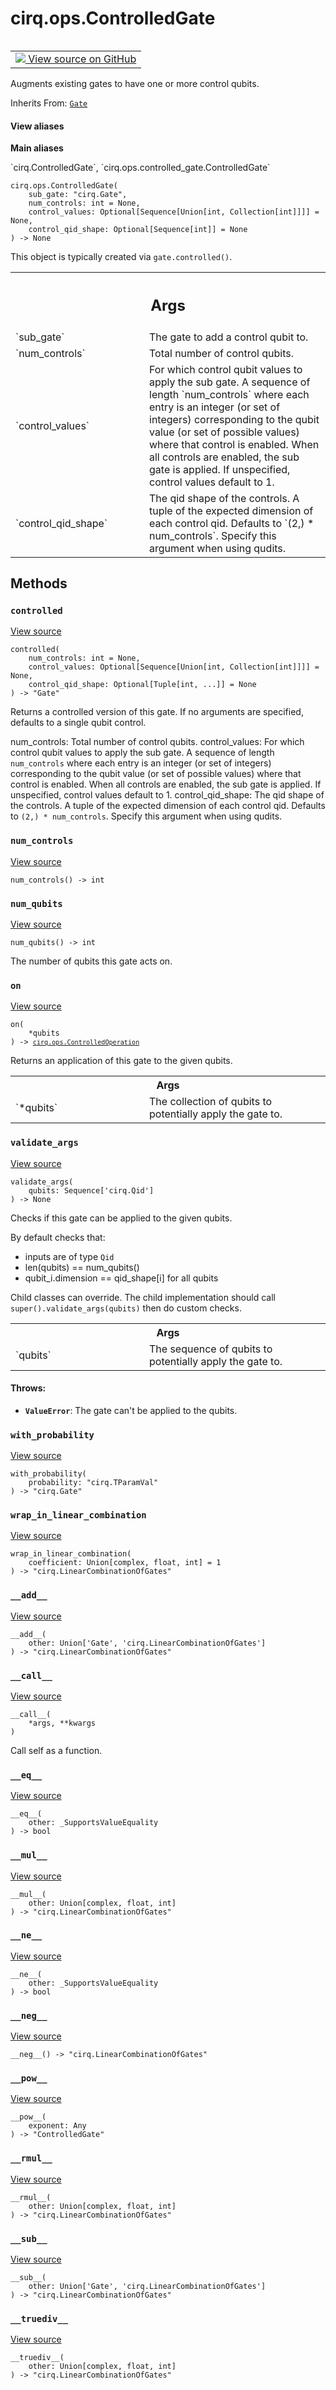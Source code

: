 <div itemscope itemtype="http://developers.google.com/ReferenceObject">
<meta itemprop="name" content="cirq.ops.ControlledGate" />
<meta itemprop="path" content="Stable" />
<meta itemprop="property" content="__add__"/>
<meta itemprop="property" content="__call__"/>
<meta itemprop="property" content="__eq__"/>
<meta itemprop="property" content="__init__"/>
<meta itemprop="property" content="__mul__"/>
<meta itemprop="property" content="__ne__"/>
<meta itemprop="property" content="__neg__"/>
<meta itemprop="property" content="__pow__"/>
<meta itemprop="property" content="__rmul__"/>
<meta itemprop="property" content="__sub__"/>
<meta itemprop="property" content="__truediv__"/>
<meta itemprop="property" content="controlled"/>
<meta itemprop="property" content="num_controls"/>
<meta itemprop="property" content="num_qubits"/>
<meta itemprop="property" content="on"/>
<meta itemprop="property" content="validate_args"/>
<meta itemprop="property" content="with_probability"/>
<meta itemprop="property" content="wrap_in_linear_combination"/>
</div>

# cirq.ops.ControlledGate

<!-- Insert buttons and diff -->

<table class="tfo-notebook-buttons tfo-api" align="left">

<td>
  <a target="_blank" href="https://github.com/quantumlib/cirq/tree/master/cirq/ops/controlled_gate.py">
    <img src="https://www.tensorflow.org/images/GitHub-Mark-32px.png" />
    View source on GitHub
  </a>
</td>
</table>



Augments existing gates to have one or more control qubits.

Inherits From: [`Gate`](../../cirq/ops/Gate.md)

<section class="expandable">
  <h4 class="showalways">View aliases</h4>
  <p>
<b>Main aliases</b>
<p>`cirq.ControlledGate`, `cirq.ops.controlled_gate.ControlledGate`</p>
</p>
</section>

<pre class="devsite-click-to-copy prettyprint lang-py tfo-signature-link">
<code>cirq.ops.ControlledGate(
    sub_gate: "cirq.Gate",
    num_controls: int = None,
    control_values: Optional[Sequence[Union[int, Collection[int]]]] = None,
    control_qid_shape: Optional[Sequence[int]] = None
) -> None
</code></pre>



<!-- Placeholder for "Used in" -->

This object is typically created via `gate.controlled()`.

<!-- Tabular view -->
 <table class="responsive fixed orange">
<colgroup><col width="214px"><col></colgroup>
<tr><th colspan="2"><h2 class="add-link">Args</h2></th></tr>

<tr>
<td>
`sub_gate`
</td>
<td>
The gate to add a control qubit to.
</td>
</tr><tr>
<td>
`num_controls`
</td>
<td>
Total number of control qubits.
</td>
</tr><tr>
<td>
`control_values`
</td>
<td>
For which control qubit values to apply the sub
gate.  A sequence of length `num_controls` where each
entry is an integer (or set of integers) corresponding to the
qubit value (or set of possible values) where that control is
enabled.  When all controls are enabled, the sub gate is
applied.  If unspecified, control values default to 1.
</td>
</tr><tr>
<td>
`control_qid_shape`
</td>
<td>
The qid shape of the controls.  A tuple of the
expected dimension of each control qid.  Defaults to
`(2,) * num_controls`.  Specify this argument when using qudits.
</td>
</tr>
</table>



## Methods

<h3 id="controlled"><code>controlled</code></h3>

<a target="_blank" href="https://github.com/quantumlib/cirq/tree/master/cirq/ops/raw_types.py">View source</a>

<pre class="devsite-click-to-copy prettyprint lang-py tfo-signature-link">
<code>controlled(
    num_controls: int = None,
    control_values: Optional[Sequence[Union[int, Collection[int]]]] = None,
    control_qid_shape: Optional[Tuple[int, ...]] = None
) -> "Gate"
</code></pre>

Returns a controlled version of this gate. If no arguments are
specified, defaults to a single qubit control.

 num_controls: Total number of control qubits.
 control_values: For which control qubit values to apply the sub
     gate.  A sequence of length `num_controls` where each
     entry is an integer (or set of integers) corresponding to the
     qubit value (or set of possible values) where that control is
     enabled.  When all controls are enabled, the sub gate is
     applied.  If unspecified, control values default to 1.
 control_qid_shape: The qid shape of the controls.  A tuple of the
     expected dimension of each control qid.  Defaults to
     `(2,) * num_controls`.  Specify this argument when using qudits.

<h3 id="num_controls"><code>num_controls</code></h3>

<a target="_blank" href="https://github.com/quantumlib/cirq/tree/master/cirq/ops/controlled_gate.py">View source</a>

<pre class="devsite-click-to-copy prettyprint lang-py tfo-signature-link">
<code>num_controls() -> int
</code></pre>




<h3 id="num_qubits"><code>num_qubits</code></h3>

<a target="_blank" href="https://github.com/quantumlib/cirq/tree/master/cirq/ops/raw_types.py">View source</a>

<pre class="devsite-click-to-copy prettyprint lang-py tfo-signature-link">
<code>num_qubits() -> int
</code></pre>

The number of qubits this gate acts on.


<h3 id="on"><code>on</code></h3>

<a target="_blank" href="https://github.com/quantumlib/cirq/tree/master/cirq/ops/controlled_gate.py">View source</a>

<pre class="devsite-click-to-copy prettyprint lang-py tfo-signature-link">
<code>on(
    *qubits
) -> <a href="../../cirq/ops/ControlledOperation.md"><code>cirq.ops.ControlledOperation</code></a>
</code></pre>

Returns an application of this gate to the given qubits.


<!-- Tabular view -->
 <table class="responsive fixed orange">
<colgroup><col width="214px"><col></colgroup>
<tr><th colspan="2">Args</th></tr>

<tr>
<td>
`*qubits`
</td>
<td>
The collection of qubits to potentially apply the gate to.
</td>
</tr>
</table>



<h3 id="validate_args"><code>validate_args</code></h3>

<a target="_blank" href="https://github.com/quantumlib/cirq/tree/master/cirq/ops/raw_types.py">View source</a>

<pre class="devsite-click-to-copy prettyprint lang-py tfo-signature-link">
<code>validate_args(
    qubits: Sequence['cirq.Qid']
) -> None
</code></pre>

Checks if this gate can be applied to the given qubits.

By default checks that:
- inputs are of type `Qid`
- len(qubits) == num_qubits()
- qubit_i.dimension == qid_shape[i] for all qubits

Child classes can override.  The child implementation should call
`super().validate_args(qubits)` then do custom checks.

<!-- Tabular view -->
 <table class="responsive fixed orange">
<colgroup><col width="214px"><col></colgroup>
<tr><th colspan="2">Args</th></tr>

<tr>
<td>
`qubits`
</td>
<td>
The sequence of qubits to potentially apply the gate to.
</td>
</tr>
</table>



#### Throws:


* <b>`ValueError`</b>: The gate can't be applied to the qubits.


<h3 id="with_probability"><code>with_probability</code></h3>

<a target="_blank" href="https://github.com/quantumlib/cirq/tree/master/cirq/ops/raw_types.py">View source</a>

<pre class="devsite-click-to-copy prettyprint lang-py tfo-signature-link">
<code>with_probability(
    probability: "cirq.TParamVal"
) -> "cirq.Gate"
</code></pre>




<h3 id="wrap_in_linear_combination"><code>wrap_in_linear_combination</code></h3>

<a target="_blank" href="https://github.com/quantumlib/cirq/tree/master/cirq/ops/raw_types.py">View source</a>

<pre class="devsite-click-to-copy prettyprint lang-py tfo-signature-link">
<code>wrap_in_linear_combination(
    coefficient: Union[complex, float, int] = 1
) -> "cirq.LinearCombinationOfGates"
</code></pre>




<h3 id="__add__"><code>__add__</code></h3>

<a target="_blank" href="https://github.com/quantumlib/cirq/tree/master/cirq/ops/raw_types.py">View source</a>

<pre class="devsite-click-to-copy prettyprint lang-py tfo-signature-link">
<code>__add__(
    other: Union['Gate', 'cirq.LinearCombinationOfGates']
) -> "cirq.LinearCombinationOfGates"
</code></pre>




<h3 id="__call__"><code>__call__</code></h3>

<a target="_blank" href="https://github.com/quantumlib/cirq/tree/master/cirq/ops/raw_types.py">View source</a>

<pre class="devsite-click-to-copy prettyprint lang-py tfo-signature-link">
<code>__call__(
    *args, **kwargs
)
</code></pre>

Call self as a function.


<h3 id="__eq__"><code>__eq__</code></h3>

<a target="_blank" href="https://github.com/quantumlib/cirq/tree/master/cirq/value/value_equality.py">View source</a>

<pre class="devsite-click-to-copy prettyprint lang-py tfo-signature-link">
<code>__eq__(
    other: _SupportsValueEquality
) -> bool
</code></pre>




<h3 id="__mul__"><code>__mul__</code></h3>

<a target="_blank" href="https://github.com/quantumlib/cirq/tree/master/cirq/ops/raw_types.py">View source</a>

<pre class="devsite-click-to-copy prettyprint lang-py tfo-signature-link">
<code>__mul__(
    other: Union[complex, float, int]
) -> "cirq.LinearCombinationOfGates"
</code></pre>




<h3 id="__ne__"><code>__ne__</code></h3>

<a target="_blank" href="https://github.com/quantumlib/cirq/tree/master/cirq/value/value_equality.py">View source</a>

<pre class="devsite-click-to-copy prettyprint lang-py tfo-signature-link">
<code>__ne__(
    other: _SupportsValueEquality
) -> bool
</code></pre>




<h3 id="__neg__"><code>__neg__</code></h3>

<a target="_blank" href="https://github.com/quantumlib/cirq/tree/master/cirq/ops/raw_types.py">View source</a>

<pre class="devsite-click-to-copy prettyprint lang-py tfo-signature-link">
<code>__neg__() -> "cirq.LinearCombinationOfGates"
</code></pre>




<h3 id="__pow__"><code>__pow__</code></h3>

<a target="_blank" href="https://github.com/quantumlib/cirq/tree/master/cirq/ops/controlled_gate.py">View source</a>

<pre class="devsite-click-to-copy prettyprint lang-py tfo-signature-link">
<code>__pow__(
    exponent: Any
) -> "ControlledGate"
</code></pre>




<h3 id="__rmul__"><code>__rmul__</code></h3>

<a target="_blank" href="https://github.com/quantumlib/cirq/tree/master/cirq/ops/raw_types.py">View source</a>

<pre class="devsite-click-to-copy prettyprint lang-py tfo-signature-link">
<code>__rmul__(
    other: Union[complex, float, int]
) -> "cirq.LinearCombinationOfGates"
</code></pre>




<h3 id="__sub__"><code>__sub__</code></h3>

<a target="_blank" href="https://github.com/quantumlib/cirq/tree/master/cirq/ops/raw_types.py">View source</a>

<pre class="devsite-click-to-copy prettyprint lang-py tfo-signature-link">
<code>__sub__(
    other: Union['Gate', 'cirq.LinearCombinationOfGates']
) -> "cirq.LinearCombinationOfGates"
</code></pre>




<h3 id="__truediv__"><code>__truediv__</code></h3>

<a target="_blank" href="https://github.com/quantumlib/cirq/tree/master/cirq/ops/raw_types.py">View source</a>

<pre class="devsite-click-to-copy prettyprint lang-py tfo-signature-link">
<code>__truediv__(
    other: Union[complex, float, int]
) -> "cirq.LinearCombinationOfGates"
</code></pre>






